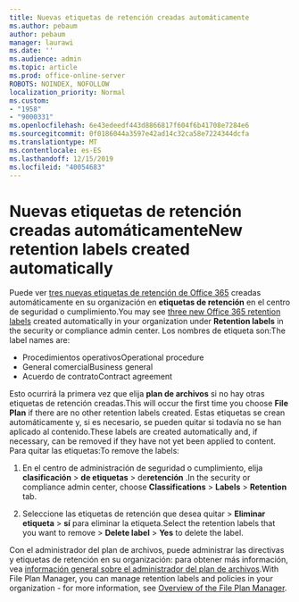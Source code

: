 ```yaml
---
title: Nuevas etiquetas de retención creadas automáticamente
ms.author: pebaum
author: pebaum
manager: laurawi
ms.date: ''
ms.audience: admin
ms.topic: article
ms.prod: office-online-server
ROBOTS: NOINDEX, NOFOLLOW
localization_priority: Normal
ms.custom:
- "1958"
- "9000331"
ms.openlocfilehash: 6e43edeedf443d8866817f604f6b41708e7284e6
ms.sourcegitcommit: 0f0186044a3597e42ad14c32ca58e7224344dcfa
ms.translationtype: MT
ms.contentlocale: es-ES
ms.lasthandoff: 12/15/2019
ms.locfileid: "40054683"
---
```

# <a name="new-retention-labels-created-automatically"></a><span data-ttu-id="2fdf5-102">Nuevas etiquetas de retención creadas automáticamente</span><span class="sxs-lookup"><span data-stu-id="2fdf5-102">New retention labels created automatically</span></span>

<span data-ttu-id="2fdf5-103">Puede ver [tres nuevas etiquetas de retención de Office 365](https://docs.microsoft.com/office365/securitycompliance/file-plan-manager#default-retention-labels-and-label-policy) creadas automáticamente en su organización en **etiquetas de retención** en el centro de seguridad o cumplimiento.</span><span class="sxs-lookup"><span data-stu-id="2fdf5-103">You may see [three new Office 365 retention labels](https://docs.microsoft.com/office365/securitycompliance/file-plan-manager#default-retention-labels-and-label-policy) created automatically in your organization under **Retention labels** in the security or compliance admin center.</span></span> <span data-ttu-id="2fdf5-104">Los nombres de etiqueta son:</span><span class="sxs-lookup"><span data-stu-id="2fdf5-104">The label names are:</span></span>

- <span data-ttu-id="2fdf5-105">Procedimientos operativos</span><span class="sxs-lookup"><span data-stu-id="2fdf5-105">Operational procedure</span></span>
- <span data-ttu-id="2fdf5-106">General comercial</span><span class="sxs-lookup"><span data-stu-id="2fdf5-106">Business general</span></span>
- <span data-ttu-id="2fdf5-107">Acuerdo de contrato</span><span class="sxs-lookup"><span data-stu-id="2fdf5-107">Contract agreement</span></span>

<span data-ttu-id="2fdf5-108">Esto ocurrirá la primera vez que elija **plan de archivos** si no hay otras etiquetas de retención creadas.</span><span class="sxs-lookup"><span data-stu-id="2fdf5-108">This will occur the first time you choose **File Plan** if there are no other retention labels created.</span></span> <span data-ttu-id="2fdf5-109">Estas etiquetas se crean automáticamente y, si es necesario, se pueden quitar si todavía no se han aplicado al contenido.</span><span class="sxs-lookup"><span data-stu-id="2fdf5-109">These labels are created automatically and, if necessary, can be removed if they have not yet been applied to content.</span></span> <span data-ttu-id="2fdf5-110">Para quitar las etiquetas:</span><span class="sxs-lookup"><span data-stu-id="2fdf5-110">To remove the labels:</span></span>

1. <span data-ttu-id="2fdf5-111">En el centro de administración de seguridad o cumplimiento, elija **clasificación** > **de etiquetas** > de**retención** .</span><span class="sxs-lookup"><span data-stu-id="2fdf5-111">In the security or compliance admin center, choose **Classifications** > **Labels** > **Retention** tab.</span></span>

1. <span data-ttu-id="2fdf5-112">Seleccione las etiquetas de retención que desea quitar > **Eliminar etiqueta** > **sí** para eliminar la etiqueta.</span><span class="sxs-lookup"><span data-stu-id="2fdf5-112">Select the retention labels that you want to remove > **Delete label** > **Yes** to delete the label.</span></span>

<span data-ttu-id="2fdf5-113">Con el administrador del plan de archivos, puede administrar las directivas y etiquetas de retención en su organización: para obtener más información, vea [información general sobre el administrador del plan de archivos](https://docs.microsoft.com/office365/securitycompliance/file-plan-manager).</span><span class="sxs-lookup"><span data-stu-id="2fdf5-113">With File Plan Manager, you can manage retention labels and policies in your organization - for more information, see [Overview of the File Plan Manager](https://docs.microsoft.com/office365/securitycompliance/file-plan-manager).</span></span>